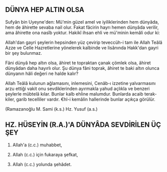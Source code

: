 ## DÜNYA HEP ALTIN OLSA

Sufyân bin Uyeyne'den: Mü'min güzel amel ve iyiliklerinden hem dünyâda, hem de âhirette sevaba nail olur. Fakat fâcirin hayrı hemen dünyâda verilir, ama âhirette ona nasîb yoktur. Hakikî ihsan ehli ve mü'minin ke­mâli odur ki:

Allah'dan gayri şeylerin hepsinden yüz çevirip teveccüh-i tam ile Allah Teâlâ Azze ve Celle Hazretlerine yönelerek kalbinde ve li­sânında Hakk'dan gayri bir şey bulunmaz.

Fâni dünyâ hep altın olsa, âhiret te top­raktan çanak çömlek olsa, âhiret dünyâdan daha hayırlı olur. Şu dünya fâni toprak, âhi­ret te baki altın olunca dünyanın hâli değeri ne halde kalır?

Allah Teâlâ kulunun ağlamasını, inleme­sini, Cenâb-ı izzetine yalvarmasını arzu ettiği vakit onu sevdiklerinden ayırmakla yahud aç­lıkla ve benzeri şeylerle mübtelâ kılar. Bunlar kalb ehline malumdur. Bunlarda acaib terak­kiler, garib tecelliler vardır. €hl-i kemâlin hal­lerinde bunlar açıkça görülür.

(Ramazanoğlu M. Sami (k.s.) Hz. Yusuf (a.s.)

## HZ. HÜSEYİN (R.A.)'A DÜNYÂDA SEVDİRİLEN ÜÇ ŞEY

1. Allah'a (c.c.) muhabbet,

2. Allah (c.c.) için fukaraya şefkat,

3. Allah (c.c.) yolunda şehâdet.

